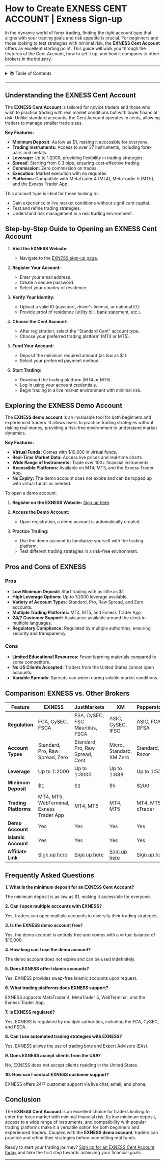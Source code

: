 # How to Create EXNESS CENT ACCOUNT | Exness Sign-up

In the dynamic world of forex trading, finding the right account type that aligns with your trading goals and risk appetite is crucial. For beginners and those looking to test strategies with minimal risk, the **EXNESS Cent Account** offers an excellent starting point. This guide will walk you through the features of the Cent Account, how to set it up, and how it compares to other brokers in the industry.

---

<details>
<summary>📚 Table of Contents</summary>

1. [Understanding the EXNESS Cent Account](#understanding-the-exness-cent-account)
2. [Step-by-Step Guide to Opening an EXNESS Cent Account](#step-by-step-guide-to-opening-an-exness-cent-account)
3. [Exploring the EXNESS Demo Account](#exploring-the-exness-demo-account)
4. [Pros and Cons of EXNESS](#pros-and-cons-of-exness)
5. [Comparison: EXNESS vs. Other Brokers](#comparison-exness-vs-other-brokers)
6. [Frequently Asked Questions](#frequently-asked-questions)
7. [Conclusion](#conclusion)

</details>

---

## Understanding the EXNESS Cent Account

The **EXNESS Cent Account** is tailored for novice traders and those who wish to practice trading with real market conditions but with lower financial risk. Unlike standard accounts, the Cent Account operates in cents, allowing traders to manage smaller trade sizes.

**Key Features:**

- **Minimum Deposit:** As low as $1, making it accessible for everyone.
- **Trading Instruments:** Access to over 37 instruments, including forex pairs and metals.
- **Leverage:** Up to 1:2000, providing flexibility in trading strategies.
- **Spread:** Starting from 0.3 pips, ensuring cost-effective trading.
- **Commission:** Zero commission on trades.
- **Execution:** Market execution with no requotes.
- **Platforms:** Compatible with MetaTrader 4 (MT4), MetaTrader 5 (MT5), and the Exness Trader App.

This account type is ideal for those looking to:

- Gain experience in live market conditions without significant capital.
- Test and refine trading strategies.
- Understand risk management in a real trading environment.

## Step-by-Step Guide to Opening an EXNESS Cent Account

1. **Visit the EXNESS Website:**
   - Navigate to the [EXNESS sign-up page](https://one.exnesstrack.org/boarding/sign-up/a/english23).

2. **Register Your Account:**
   - Enter your email address.
   - Create a secure password.
   - Select your country of residence.

3. **Verify Your Identity:**
   - Upload a valid ID (passport, driver's license, or national ID).
   - Provide proof of residence (utility bill, bank statement, etc.).

4. **Choose the Cent Account:**
   - After registration, select the "Standard Cent" account type.
   - Choose your preferred trading platform (MT4 or MT5).

5. **Fund Your Account:**
   - Deposit the minimum required amount (as low as $1).
   - Select your preferred payment method.

6. **Start Trading:**
   - Download the trading platform (MT4 or MT5).
   - Log in using your account credentials.
   - Begin trading in a live market environment with minimal risk.

## Exploring the EXNESS Demo Account

The **EXNESS demo account** is an invaluable tool for both beginners and experienced traders. It allows users to practice trading strategies without risking real money, providing a risk-free environment to understand market dynamics.

**Key Features:**

- **Virtual Funds:** Comes with $10,000 in virtual funds.
- **Real-Time Market Data:** Access live prices and real-time charts.
- **Wide Range of Instruments:** Trade over 100+ financial instruments.
- **Accessible Platforms:** Available on MT4, MT5, and the Exness Trader App.
- **No Expiry:** The demo account does not expire and can be topped up with virtual funds as needed.

To open a demo account:

1. **Register on the EXNESS Website:** [Sign up here](https://one.exnesstrack.org/boarding/sign-up/a/english23).

2. **Access the Demo Account:**
   - Upon registration, a demo account is automatically created.

3. **Practice Trading:**
   - Use the demo account to familiarize yourself with the trading platform.
   - Test different trading strategies in a risk-free environment.

## Pros and Cons of EXNESS

### Pros

- **Low Minimum Deposit:** Start trading with as little as $1.
- **High Leverage Options:** Up to 1:2000 leverage available.
- **Variety of Account Types:** Standard, Pro, Raw Spread, and Zero accounts.
- **Multiple Trading Platforms:** MT4, MT5, and Exness Trader App.
- **24/7 Customer Support:** Assistance available around the clock in multiple languages.
- **Regulatory Compliance:** Regulated by multiple authorities, ensuring security and transparency.

### Cons

- **Limited Educational Resources:** Fewer learning materials compared to some competitors.
- **No US Clients Accepted:** Traders from the United States cannot open accounts.
- **Variable Spreads:** Spreads can widen during volatile market conditions.

## Comparison: EXNESS vs. Other Brokers

| Feature               | EXNESS                                                                 | JustMarkets                                                                 | XM                                                                 | Pepperstone                                                                 | AvaTrade                                                                 |
|-----------------------|------------------------------------------------------------------------|-----------------------------------------------------------------------------|--------------------------------------------------------------------|------------------------------------------------------------------------------|---------------------------------------------------------------------------|
| **Regulation**        | FCA, CySEC, FSCA                                                       | FSA, CySEC, FSC Mauritius, FSCA                                             | ASIC, CySEC, IFSC                                                  | ASIC, FCA, DFSA                                                              | ASIC, FSCA, FSA                                                           |
| **Account Types**     | Standard, Pro, Raw Spread, Zero                                        | Standard, Pro, Raw Spread, Cent                                             | Micro, Standard, XM Zero                                           | Standard, Razor                                                              | Standard, VIP, Spread Betting                                             |
| **Leverage**          | Up to 1:2000                                                           | Up to 1:3000                                                                | Up to 1:888                                                        | Up to 1:500                                                                  | Up to 1:400                                                               |
| **Minimum Deposit**   | $1                                                                     | $1                                                                          | $5                                                                 | $200                                                                         | $100                                                                      |
| **Trading Platforms** | MT4, MT5, WebTerminal, Exness Trader App                               | MT4, MT5                                                                    | MT4, MT5                                                           | MT4, MT5, cTrader                                                            | MT4, MT5, AvaTradeGO                                                      |
| **Demo Account**      | Yes                                                                    | Yes                                                                         | Yes                                                                | Yes                                                                          | Yes                                                                       |
| **Islamic Account**   | Yes                                                                    | Yes                                                                         | Yes                                                                | Yes                                                                          | Yes                                                                       |
| **Affiliate Link**    | [Sign up here](https://one.exnesstrack.org/boarding/sign-up/a/english23) | [Sign up here](https://one.justmarkets.link/a/79iqw0j6nj) | [Sign up here](https://clicks.pipaffiliates.com/c?c=589901&l=en&p=0) | [Sign up here](https://trk.pepperstonepartners.com/aff_c?offer_id=367&aff_id=33954) | [Sign up here](https://www.avatrade.com?versionId=10301&tag=194438) |

## Frequently Asked Questions

**1. What is the minimum deposit for an EXNESS Cent Account?**

The minimum deposit is as low as $1, making it accessible for everyone.

**2. Can I open multiple accounts with EXNESS?**

Yes, traders can open multiple accounts to diversify their trading strategies.

**3. Is the EXNESS demo account free?**

Yes, the demo account is entirely free and comes with a virtual balance of $10,000.

**4. How long can I use the demo account?**

The demo account does not expire and can be used indefinitely.

**5. Does EXNESS offer Islamic accounts?**

Yes, EXNESS provides swap-free Islamic accounts upon request.

**6. What trading platforms does EXNESS support?**

EXNESS supports MetaTrader 4, MetaTrader 5, WebTerminal, and the Exness Trader App.

**7. Is EXNESS regulated?**

Yes, EXNESS is regulated by multiple authorities, including the FCA, CySEC, and FSCA.

**8. Can I use automated trading strategies with EXNESS?**

Yes, EXNESS allows the use of trading bots and Expert Advisors (EAs).

**9. Does EXNESS accept clients from the USA?**

No, EXNESS does not accept clients residing in the United States.

**10. How can I contact EXNESS customer support?**

EXNESS offers 24/7 customer support via live chat, email, and phone.

## Conclusion

The **EXNESS Cent Account** is an excellent choice for traders looking to enter the forex market with minimal financial risk. Its low minimum deposit, access to a wide range of instruments, and compatibility with popular trading platforms make it a versatile option for both beginners and experienced traders. Coupled with the **EXNESS demo account**, traders can practice and refine their strategies before committing real funds.

Ready to start your trading journey? [Sign up for an EXNESS Cent Account today](https://one.exnesstrack.org/boarding/sign-up/a/english23) and take the first step towards achieving your financial goals.

---

